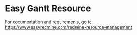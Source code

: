 # Easy Gantt Resource

For documentation and requirements, go to https://www.easyredmine.com/redmine-resource-management
